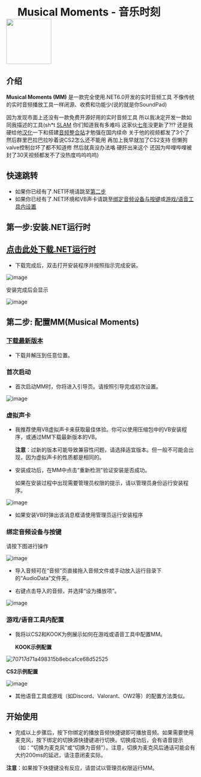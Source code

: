 

<h1 style="display:inline; vertical-align:middle; margin-left: 30px;">Musical Moments - 音乐时刻</h1>
    
<img src="https://github.com/TheD0ubleC/MusicalMoments/assets/143760576/7f630f9e-de47-45d8-a861-112ddf8b015d" width="120" style="vertical-align:middle;">

## 介绍
**Musical Moments (MM)** 是一款完全使用.NET6.0开发的实时音频工具 不像传统的实时音频播放工具一样闭源、收费和功能少(说的就是你SoundPad)

因为发现市面上还没有一款免费开源好用的实时音频工具 所以我决定开发一款如同我描述的工具(sh*t [SLAM](https://slam.flankers.net/) 你们知道我有多难吗 这家伙[七年](https://github.com/SilentSys/SLAM)没更新了?!? 还是我硬给他[汉化](https://www.bilibili.com/video/BV1tK411i7S3)一下和搭建[音频整合站](slam.scmd.cc)才勉强在国内续命 关于他的视频都发了3个了 然后群里巴拉巴拉吵着说CS2怎么还不能用 再加上我早就加了CS2支持 但懒狗valve控制台坏了都不知道修 然后就真没办法咯 硬肝出来这个 还因为哔哩哔哩被封了30天视频都发不了没热度呜呜呜呜)

## 快速跳转

 - 如果你已经有了.NET环境请跳至[第二步](https://github.com/TheD0ubleC/MusicalMoments/tree/main?tab=readme-ov-file#%E7%AC%AC%E4%BA%8C%E6%AD%A5%E9%85%8D%E7%BD%AEmmmusical-moments)
 - 如果你已经有了.NET环境和VB声卡请跳至[绑定音频设备与按键](https://github.com/TheD0ubleC/MusicalMoments/tree/main?tab=readme-ov-file#%E7%BB%91%E5%AE%9A%E9%9F%B3%E9%A2%91%E8%AE%BE%E5%A4%87%E4%B8%8E%E6%8C%89%E9%94%AE)或[游戏/语音工具内设置](https://github.com/TheD0ubleC/MusicalMoments/tree/main?tab=readme-ov-file#%E6%B8%B8%E6%88%8F%E8%AF%AD%E9%9F%B3%E5%B7%A5%E5%85%B7%E5%86%85%E9%85%8D%E7%BD%AE)
## 第一步:安装.NET运行时</h2>
## [点击此处下载.NET运行时](https://download.visualstudio.microsoft.com/download/pr/e030e884-446c-4530-b37b-9cda7ee93e4a/403c115daa64ad3fcf6d8a8b170f86b8/dotnet-sdk-6.0.127-win-x64.exe) 

- 下载完成后，双击打开安装程序并按照指示完成安装。

![image](https://github.com/TheD0ubleC/MusicalMoments/assets/143760576/667f76a7-776b-4e09-afab-e72aada0c4c0)

安装完成后会显示

![image](https://github.com/TheD0ubleC/MusicalMoments/assets/143760576/78943de2-2812-48b5-98a7-42dba6ea5c38)

## 第二步: 配置MM(Musical Moments)

### [下载最新版本](https://github.com/TheD0ubleC/MusicalMoments/releases/tag/Release)

- 下载并解压到任意位置。

### 首次启动

- 首次启动MM时，你将进入引导页。请按照引导完成初次设置。

![image](https://github.com/TheD0ubleC/MusicalMoments/assets/143760576/402b2b7e-7a79-49e9-bfe9-9171cd731be4)

### 虚拟声卡

- 我推荐使用VB虚拟声卡来获取最佳体验。你可以使用压缩包中的VB安装程序，或通过MM下载最新版本的VB。

  **注意**：过新的版本可能导致兼容性问题，请选择适宜版本。但一般不可能会出现，因为虚拟声卡的性质都是相同的。

- 安装成功后，在MM中点击“重新检测”验证安装是否成功。

  如果在安装过程中出现需要管理员权限的提示，请以管理员身份运行安装程序。

![image](https://github.com/TheD0ubleC/MusicalMoments/assets/143760576/abd85c55-806b-4db4-af9c-78a6315adbe9)

 - 如果安装VB时弹出该消息框请使用管理员运行安装程序

### 绑定音频设备与按键

请按下图进行操作

![image](https://github.com/TheD0ubleC/MusicalMoments/assets/143760576/c8a90cd7-9604-4f67-b16a-6fe8e0220298)

- 导入音频可在“音频”页直接拖入音频文件或手动放入运行目录下的“AudioData”文件夹。

- 右键点击导入的音频，并选择“设为播放项”。

![image](https://github.com/TheD0ubleC/MusicalMoments/assets/143760576/38277b5e-34dd-4a24-b15d-604802b6f70e)

### 游戏/语音工具内配置

- 我将以CS2和KOOK为例展示如何在游戏或语音工具中配置MM。

  **KOOK示例配置**

![70717d71a498315b8ebca1ce68d52525](https://github.com/TheD0ubleC/MusicalMoments/assets/143760576/f447ef78-7a27-46f2-92f9-7a152d01f4ea)

  **CS2示例配置**

![image](https://github.com/TheD0ubleC/MusicalMoments/assets/143760576/461615f4-e0b6-4147-b3f2-f205200c4d60)

- 其他语音工具或游戏（如Discord、Valorant、OW2等）的配置方法类似。

## 开始使用

- 完成以上步骤后，按下你绑定的播放音频快捷键即可播放音频。如果需要使用麦克风，按下绑定的切换源快捷键进行切换。切换成功后，会有语音提示（如：“切换为麦克风”或“切换为音频”）。注意，切换为麦克风后通话可能会有大约200ms的延迟，请注意闭麦实际。

**注意**：如果按下快捷键没有反应，请尝试以管理员权限运行MM。
